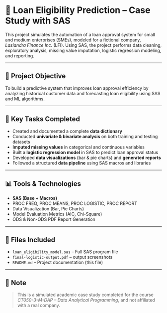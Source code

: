 # 🏦 Loan Eligibility Prediction – Case Study with SAS

This project simulates the automation of a loan approval system for small and medium enterprises (SMEs), modeled for a fictional company, *Lasiandra Finance Inc.* (LFI). Using SAS, the project performs data cleaning, exploratory analysis, missing value imputation, logistic regression modeling, and reporting.

---

## 📌 Project Objective
To build a predictive system that improves loan approval efficiency by analyzing historical customer data and forecasting loan eligibility using SAS and ML algorithms.

---

## 🧠 Key Tasks Completed

- Created and documented a complete **data dictionary**
- Conducted **univariate & bivariate analysis** on both training and testing datasets
- **Imputed missing values** in categorical and continuous variables
- Built a **logistic regression model** in SAS to predict loan approval status
- Developed **data visualizations** (bar & pie charts) and **generated reports**
- Followed a structured **data pipeline** using SAS macros and libraries

---

## 📊 Tools & Technologies

- **SAS (Base + Macros)**
- PROC FREQ, PROC MEANS, PROC LOGISTIC, PROC REPORT
- Data Visualization (Bar, Pie Charts)
- Model Evaluation Metrics (AIC, Chi-Square)
- ODS & Non-ODS PDF Report Generation

---

## 📁 Files Included

- `loan_eligibility_model.sas` – Full SAS program file
- `final-logistic-output.pdf` – output screenshots
- `README.md` – Project documentation (this file)

---

## 📌 Note

> This is a simulated academic case study completed for the course *CT050-3-M-DAP – Data Analytical Programming*, and not affiliated with a real company.

